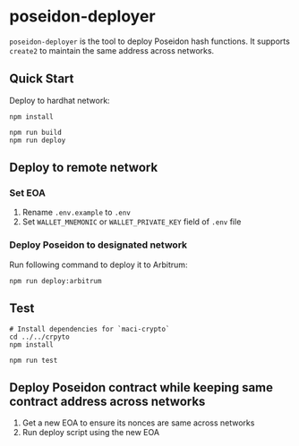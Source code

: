 # poseidon-deployer

`poseidon-deployer` is the tool to deploy Poseidon hash functions. It supports `create2` to maintain the same address across networks.

## Quick Start

Deploy to hardhat network:

```shell
npm install

npm run build
npm run deploy
```

## Deploy to remote network

### Set EOA

1. Rename `.env.example` to `.env`
2. Set `WALLET_MNEMONIC` or `WALLET_PRIVATE_KEY` field of `.env` file

### Deploy Poseidon to designated network

Run following command to deploy it to Arbitrum:

```shell
npm run deploy:arbitrum
```

## Test

```shell
# Install dependencies for `maci-crypto`
cd ../../crpyto
npm install

npm run test
```

## Deploy Poseidon contract while keeping same contract address across networks

1. Get a new EOA to ensure its nonces are same across networks
2. Run deploy script using the new EOA
